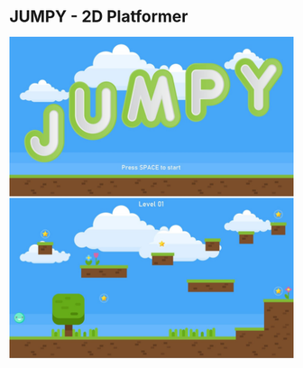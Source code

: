 # JUMPY - 2D Platformer

![preview_01](preview/preview_01.jpg)
![preview_02](preview/preview_02.jpg)
